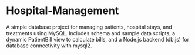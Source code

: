 # Hospital-Management
A simple database project for managing patients, hospital stays, and treatments using MySQL. Includes schema and sample data scripts, a dynamic PatientBill view to calculate bills, and a Node.js backend (db.js) for database connectivity with mysql2.
